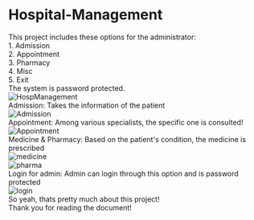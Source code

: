# Hospital-Management
This project includes these options for the administrator:<br>1. Admission <br>2. Appointment <br>3. Pharmacy<br>4. Misc<br>5. Exit<br>The system is password protected.<br>
![HospManagement](https://user-images.githubusercontent.com/55314442/132870387-4f29e4e4-6791-4dae-80ad-03ecfde26b26.jpg)
<br>
Admission: Takes the information of the patient <br>
![Admission](https://user-images.githubusercontent.com/55314442/132880278-3a929ab6-eedf-4093-8c23-359f97458811.jpg)
<br>
Appointment: Among various specialists, the specific one is consulted! <br>
![Appointment](https://user-images.githubusercontent.com/55314442/132880386-38a3bd8a-ae5e-45db-8a7d-bd7fb8b2b320.png)
<br>
Medicine & Pharmacy: Based on the patient's condition, the medicine is prescribed <br>
![medicine](https://user-images.githubusercontent.com/55314442/132880505-9d76275e-5082-4ab7-8aac-083cf42fea7b.png)
<br>
![pharma](https://user-images.githubusercontent.com/55314442/132880554-77a3a99c-88e6-4ce1-a998-c61e07a4c820.png)
<br>
Login for admin: Admin can login through this option and is password protected
<br>
![login](https://user-images.githubusercontent.com/55314442/132880675-82c85547-9cb0-408b-af70-854b502efc50.png)
<br>
So yeah, thats pretty much about this project! <br>
Thank you for reading the document!
